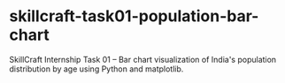 # skillcraft-task01-population-bar-chart
SkillCraft Internship Task 01 – Bar chart visualization of India's population distribution by age using Python and matplotlib.

